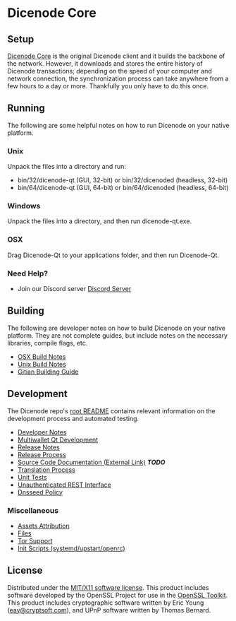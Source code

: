 Dicenode Core
=====================

Setup
---------------------
[Dicenode Core](https://www.dicenode.com) is the original Dicenode client and it builds the backbone of the network. However, it downloads and stores the entire history of Dicenode transactions; depending on the speed of your computer and network connection, the synchronization process can take anywhere from a few hours to a day or more. Thankfully you only have to do this once.

Running
---------------------
The following are some helpful notes on how to run Dicenode on your native platform.

### Unix

Unpack the files into a directory and run:

- bin/32/dicenode-qt (GUI, 32-bit) or bin/32/dicenoded (headless, 32-bit)
- bin/64/dicenode-qt (GUI, 64-bit) or bin/64/dicenoded (headless, 64-bit)

### Windows

Unpack the files into a directory, and then run dicenode-qt.exe.

### OSX

Drag Dicenode-Qt to your applications folder, and then run Dicenode-Qt.

### Need Help?

* Join our Discord server [Discord Server](https://discordapp.com/invite/9nzt37V)

Building
---------------------
The following are developer notes on how to build Dicenode on your native platform. They are not complete guides, but include notes on the necessary libraries, compile flags, etc.

- [OSX Build Notes](build-osx.md)
- [Unix Build Notes](build-unix.md)
- [Gitian Building Guide](gitian-building.md)

Development
---------------------
The Dicenode repo's [root README](https://github.com/bulpgame/Dicenode/blob/master/README.md) contains relevant information on the development process and automated testing.

- [Developer Notes](developer-notes.md)
- [Multiwallet Qt Development](multiwallet-qt.md)
- [Release Notes](release-notes.md)
- [Release Process](release-process.md)
- [Source Code Documentation (External Link)](https://dev.visucore.com/bitcoin/doxygen/) ***TODO***
- [Translation Process](translation_process.md)
- [Unit Tests](unit-tests.md)
- [Unauthenticated REST Interface](REST-interface.md)
- [Dnsseed Policy](dnsseed-policy.md)

### Miscellaneous
- [Assets Attribution](assets-attribution.md)
- [Files](files.md)
- [Tor Support](tor.md)
- [Init Scripts (systemd/upstart/openrc)](init.md)

License
---------------------
Distributed under the [MIT/X11 software license](http://www.opensource.org/licenses/mit-license.php).
This product includes software developed by the OpenSSL Project for use in the [OpenSSL Toolkit](https://www.openssl.org/). This product includes
cryptographic software written by Eric Young ([eay@cryptsoft.com](mailto:eay@cryptsoft.com)), and UPnP software written by Thomas Bernard.
